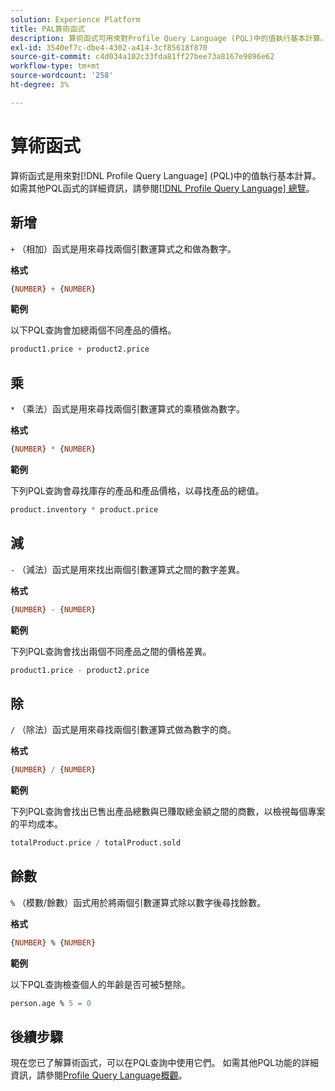 ```yaml
---
solution: Experience Platform
title: PAL算術函式
description: 算術函式可用來對Profile Query Language (PQL)中的值執行基本計算。
exl-id: 3540ef7c-dbe4-4302-a414-3cf85618f870
source-git-commit: c4d034a102c33fda81ff27bee73a8167e9896e62
workflow-type: tm+mt
source-wordcount: '258'
ht-degree: 3%

---
```


# 算術函式

算術函式是用來對[!DNL Profile Query Language] (PQL)中的值執行基本計算。 如需其他PQL函式的詳細資訊，請參閱[[!DNL Profile Query Language] 總覽](./overview.md)。

## 新增

`+` （相加）函式是用來尋找兩個引數運算式之和做為數字。

**格式**

```sql
{NUMBER} + {NUMBER}
```

**範例**

以下PQL查詢會加總兩個不同產品的價格。

```sql
product1.price + product2.price
```

## 乘

`*` （乘法）函式是用來尋找兩個引數運算式的乘積做為數字。

**格式**

```sql
{NUMBER} * {NUMBER}
```

**範例**

下列PQL查詢會尋找庫存的產品和產品價格，以尋找產品的總值。

```sql
product.inventory * product.price
```

## 減

`-` （減法）函式是用來找出兩個引數運算式之間的數字差異。

**格式**

```sql
{NUMBER} - {NUMBER}
```

**範例**

下列PQL查詢會找出兩個不同產品之間的價格差異。

```sql
product1.price - product2.price
```

## 除

`/` （除法）函式是用來尋找兩個引數運算式做為數字的商。

**格式**

```sql
{NUMBER} / {NUMBER}
```

**範例**

下列PQL查詢會找出已售出產品總數與已賺取總金額之間的商數，以檢視每個專案的平均成本。

```sql
totalProduct.price / totalProduct.sold
```

## 餘數

`%` （模數/餘數）函式用於將兩個引數運算式除以數字後尋找餘數。

**格式**

```sql
{NUMBER} % {NUMBER}
```

**範例**

以下PQL查詢檢查個人的年齡是否可被5整除。

```sql
person.age % 5 = 0
```

## 後續步驟

現在您已了解算術函式，可以在PQL查詢中使用它們。 如需其他PQL功能的詳細資訊，請參閱[Profile Query Language概觀](./overview.md)。
